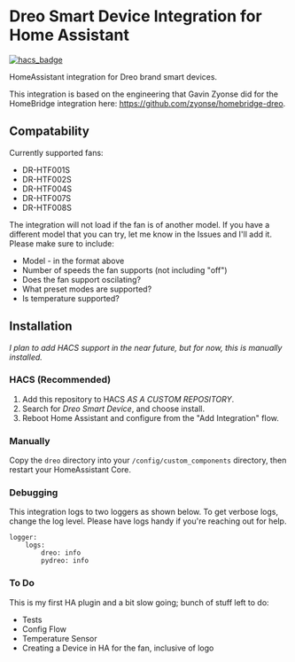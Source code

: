 # Dreo Smart Device Integration for Home Assistant
[![hacs_badge](https://img.shields.io/badge/HACS-Custom-41BDF5.svg?style=for-the-badge)](https://github.com/hacs/integration)

HomeAssistant integration for Dreo brand smart devices. 

This integration is based on the engineering that Gavin Zyonse did for the HomeBridge integration here: https://github.com/zyonse/homebridge-dreo.

## Compatability
Currently supported fans:

- DR-HTF001S
- DR-HTF002S
- DR-HTF004S
- DR-HTF007S
- DR-HTF008S

The integration will not load if the fan is of another model. If you have a different model that you can try, let me know in the Issues and I'll add it. Please make sure to include:
* Model - in the format above
* Number of speeds the fan supports (not including "off")
* Does the fan support oscilating?
* What preset modes are supported?
* Is temperature supported?

## Installation
_I plan to add HACS support in the near future, but for now, this is manually installed._

### HACS (Recommended)

1. Add this repository to HACS *AS A CUSTOM REPOSITORY*.
1. Search for *Dreo Smart Device*, and choose install. 
1. Reboot Home Assistant and configure from the "Add Integration" flow.

### Manually
Copy the `dreo` directory into your `/config/custom_components` directory, then restart your HomeAssistant Core.

### Debugging
This integration logs to two loggers as shown below. To get verbose logs, change the log level.  Please have logs handy if you're reaching out for help.

```
logger:
    logs:
        dreo: info
        pydreo: info
```

### To Do
This is my first HA plugin and a bit slow going; bunch of stuff left to do:
* Tests
* Config Flow
* Temperature Sensor
* Creating a Device in HA for the fan, inclusive of logo
